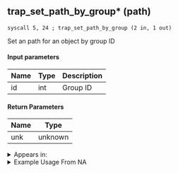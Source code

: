 ## trap_set_path_by_group* (path)

`syscall 5, 24 ; trap_set_path_by_group (2 in, 1 out)`

Set an path for an object by group ID

#### Input parameters
| Name | Type | Description
|------|------|------------
| id   | int   | Group ID


#### Return Parameters
| Name | Type
|------|-----
| unk   | unknown   


<details>
	<summary>Appears in:</summary>

</details>

<details>
	<summary>Example Usage From NA</summary>
```

```
</details>

